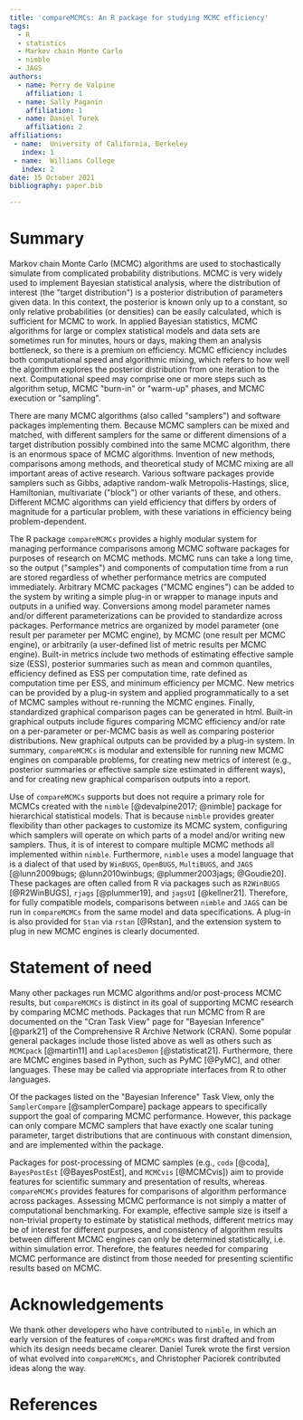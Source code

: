 ```yaml
---
title: 'compareMCMCs: An R package for studying MCMC efficiency'
tags:
  - R
  - statistics
  - Markov chain Monte Carlo
  - nimble
  - JAGS
authors:
  - name: Perry de Valpine
    affiliation: 1
  - name: Sally Paganin
    affiliation: 1
  - name: Daniel Turek
    affiliation: 2
affiliations:
 - name:  University of California, Berkeley
   index: 1
 - name:  Williams College
   index: 2
date: 15 October 2021
bibliography: paper.bib

---
```


# Summary

Markov chain Monte Carlo (MCMC) algorithms are used to stochastically simulate from complicated probability distributions.  MCMC is very widely used to implement Bayesian statistical analysis, where the distribution of interest (the "target distribution") is a posterior distribution of parameters given data.  In this context, the posterior is known only up to a constant, so only relative probabilities (or densities) can be easily calculated, which is sufficient for MCMC to work.   In applied Bayesian statistics, MCMC algorithms for large or complex statistical models and data sets are sometimes run for minutes, hours or days, making them an analysis bottleneck, so there is a premium on efficiency.  MCMC efficiency includes both computational speed and algorithmic mixing, which refers to how well the algorithm explores the posterior distribution from one iteration to the next.  Computational speed may comprise one or more steps such as algorithm setup, MCMC "burn-in" or "warm-up" phases, and MCMC execution or "sampling". 

There are many MCMC algorithms (also called "samplers") and software packages implementing them.   Because MCMC samplers can be mixed and matched, with different samplers for the same or different dimensions of a target distribution possibly combined into the same MCMC algorithm, there is an enormous space of MCMC algorithms.  Invention of new methods, comparisons among methods, and theoretical study of MCMC mixing are all important areas of active research.  Various software packages provide samplers such as Gibbs, adaptive random-walk Metropolis-Hastings, slice, Hamiltonian, multivariate ("block") or other variants of these, and others.  Different MCMC algorithms can yield efficiency that differs by orders of magnitude for a particular problem, with these variations in efficiency being problem-dependent. 

The R package `compareMCMCs` provides a highly modular system for managing performance comparisons among MCMC software packages for purposes of research on MCMC methods.   MCMC runs can take a long time, so the output ("samples") and components of computation time from a run are stored regardless of whether performance metrics are computed immediately.   Arbitrary MCMC packages ("MCMC engines") can be added to the system by writing a simple plug-in or wrapper to manage inputs and outputs in a unified way.   Conversions among model parameter names and/or different parameterizations can be provided to standardize across packages.   Performance metrics are organized by model parameter (one result per parameter per MCMC engine), by MCMC (one result per MCMC engine), or arbitrarily (a user-defined list of metric results per MCMC engine).   Built-in metrics include two methods of estimating effective sample size (ESS), posterior summaries such as mean and common quantiles, efficiency defined as ESS per computation time, rate defined as computation time per ESS, and minimum efficiency per MCMC.   New metrics can be provided by a plug-in system and applied programmatically to a set of MCMC samples without re-running the MCMC engines.   Finally, standardized graphical comparison pages can be generated in html.  Built-in graphical outputs include figures comparing MCMC efficiency and/or rate on a per-parameter or per-MCMC basis as well as comparing posterior distributions.   New graphical outputs can be provided by a plug-in system.   In summary, `compareMCMCs` is modular and extensible for running new MCMC engines on comparable problems, for creating new metrics of interest (e.g., posterior summaries or effective sample size estimated in different ways), and for creating new graphical comparison outputs into a report.

Use of `compareMCMCs` supports but does not require a primary role for MCMCs created with the `nimble` [@devalpine2017; @nimble] package for hierarchical statistical models.  That is because `nimble` provides greater flexibility than other packages to customize its MCMC system, configuring which samplers will operate on which parts of a model and/or writing new samplers.  Thus, it is of interest to compare multiple MCMC methods all implemented within `nimble`.   Furthermore, `nimble` uses a model language that is a dialect of that used by `WinBUGS`, `OpenBUGS`, `MultiBUGS`, and `JAGS` [@lunn2009bugs; @lunn2010winbugs; @plummer2003jags; @Goudie20].  These packages are often called from R via packages such as `R2WinBUGS` [@R2WinBUGS], `rjags` [@plummer19], and `jagsUI` [@kellner21].  Therefore, for fully compatible models, comparisons between `nimble` and `JAGS` can be run in `compareMCMCs` from the same model and data specifications.  A plug-in is also provided for `Stan` via `rstan` [@Rstan], and the extension system to plug in new MCMC engines is clearly documented.

# Statement of need

Many other packages run MCMC algorithms and/or post-process MCMC results, but `compareMCMCs` is distinct in its goal of supporting MCMC research by comparing MCMC methods.  Packages that run MCMC from R are documented on the "Cran Task View" page for "Bayesian Inference" [@park21] of the Comprehensive R Archive Network (CRAN).   Some popular general packages include those listed above as well as others such as `MCMCpack`  [@martin11] and `LaplacesDemon` [@statisticat21].  Furthermore, there are MCMC engines based in Python, such as PyMC [@PyMC], and other languages.  These may be called via appropriate interfaces from R to other languages.

Of the packages listed on the "Bayesian Inference" Task View, only the `SamplerCompare` [@samplerCompare] package appears to specifically support the goal of comparing MCMC performance.  However, this package can only compare MCMC samplers that have exactly one scalar tuning parameter, target distributions that are continuous with constant dimension, and are implemented within the package.

Packages for post-processing of MCMC samples (e.g., `coda` [@coda], `BayesPostEst` [@BayesPostEst], and `MCMCvis` [@MCMCvis]) aim to provide features for scientific summary and presentation of results, whereas `compareMCMCs` provides features for comparisons of algorithm performance across packages.  Assessing MCMC performance is not simply a matter of computational benchmarking.  For example, effective sample size is itself a non-trivial property to estimate by statistical methods, different metrics may be of interest for different purposes, and consistency of algorithm results between different MCMC engines can only be determined statistically, i.e. within simulation error.   Therefore, the features needed for comparing MCMC performance are distinct from those needed for presenting scientific results based on MCMC.

# Acknowledgements

We thank other developers who have contributed to `nimble`, in which an early version of the features of `compareMCMCs` was first drafted and from which its design needs became clearer.  Daniel Turek wrote the first version of what evolved into `compareMCMCs`, and Christopher Paciorek contributed ideas along the way.

# References
